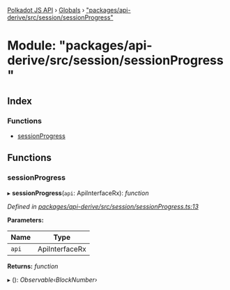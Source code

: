 [Polkadot JS API](../README.md) › [Globals](../globals.md) › ["packages/api-derive/src/session/sessionProgress"](_packages_api_derive_src_session_sessionprogress_.md)

# Module: "packages/api-derive/src/session/sessionProgress"

## Index

### Functions

* [sessionProgress](_packages_api_derive_src_session_sessionprogress_.md#sessionprogress)

## Functions

###  sessionProgress

▸ **sessionProgress**(`api`: ApiInterfaceRx): *function*

*Defined in [packages/api-derive/src/session/sessionProgress.ts:13](https://github.com/polkadot-js/api/blob/eed5e23e65/packages/api-derive/src/session/sessionProgress.ts#L13)*

**Parameters:**

Name | Type |
------ | ------ |
`api` | ApiInterfaceRx |

**Returns:** *function*

▸ (): *Observable‹BlockNumber›*
